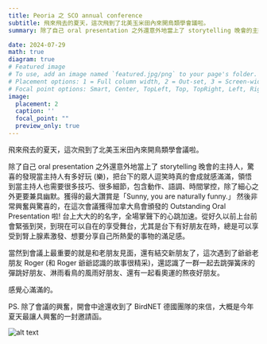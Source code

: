 ```yaml
---
title: Peoria 之 SCO annual conference
subtitle: 飛來飛去的夏天，這次飛到了北美玉米田內來開鳥類學會議啦。
summary: 除了自己 oral presentation 之外還意外地當上了 storytelling 晚會的主持人，驚喜的發現當主持人有多好玩 (樂)，把台下的眾人逗笑時真的會成就感滿滿，領悟到當主持人也需要很多技巧、很多細節，包含動作、語調、時間掌控，除了細心之外更要兼具幽默。

date: 2024-07-29
math: true
diagram: true
# Featured image
# To use, add an image named `featured.jpg/png` to your page's folder.
# Placement options: 1 = Full column width, 2 = Out-set, 3 = Screen-width
# Focal point options: Smart, Center, TopLeft, Top, TopRight, Left, Right, BottomLeft, Bottom, BottomRight
image:
  placement: 2
  caption: ''
  focal_point: ""
  preview_only: true
---
```


飛來飛去的夏天，這次飛到了北美玉米田內來開鳥類學會議啦。

除了自己 oral presentation 之外還意外地當上了 storytelling 晚會的主持人，驚喜的發現當主持人有多好玩 (樂)，把台下的眾人逗笑時真的會成就感滿滿，領悟到當主持人也需要很多技巧、很多細節，包含動作、語調、時間掌控，除了細心之外更要兼具幽默。獲得的最大讚賞是「Sunny, you are naturally funny.」 
然後非常興奮與驚喜的，在這次會議獲得加拿大鳥會頒發的 Outstanding Oral Presentation 啦! 台上大大的的名字，全場掌聲下的心跳加速。從好久以前上台前會緊張到哭，到現在可以自在的享受舞台，尤其是台下有好朋友在時，總是可以享受到腎上腺素激發、想要分享自己所熱愛的事物的滿足感。

當然到會議上最重要的就是和老朋友見面，還有結交新朋友了，這次遇到了爺爺老朋友 Roger (和 Roger 爺爺認識的故事很精采)，還認識了一群一起去跳彈簧床的彈跳好朋友、淋雨看鳥的風雨好朋友、還有一起看奧運的熬夜好朋友。

感覺心滿滿的。

PS. 除了會議的興奮，開會中途還收到了 BirdNET 德國團隊的來信，大概是今年夏天最讓人興奮的一封邀請函。


![alt text](featured.jpg)

